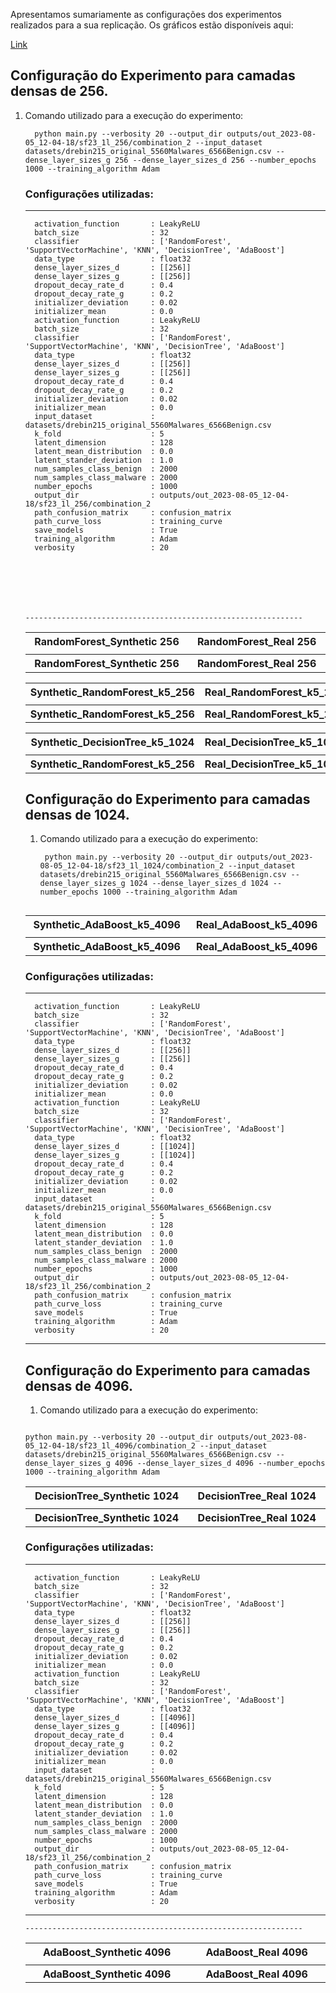 Apresentamos sumariamente as configurações dos experimentos realizados para a sua replicação.
Os gráficos estão disponíveis aqui: 

[Link](https://github.com/LEA-SF23/DroidAugmentor/tree/main/Campains_Results)






## Configuração do Experimento para camadas densas de 256. 

1. Comando utilizado para a execução do experimento:
   ```
     python main.py --verbosity 20 --output_dir outputs/out_2023-08-05_12-04-18/sf23_1l_256/combination_2 --input_dataset datasets/drebin215_original_5560Malwares_6566Benign.csv --dense_layer_sizes_g 256 --dense_layer_sizes_d 256 --number_epochs 1000 --training_algorithm Adam

   ```

   <table>
    <tbody> 
        <tr>
            <th width="20%">RandomForest_Synthetic 256</th>
            <th width="20%">RandomForest_Real 256 </th>
        </tr>
        <tr>
            <td><img src="https://github.com/LEA-SF23/DroidAugmentor/blob/main/Campains_Results/256/RandomForest_Synthetic_page_1.png" alt="" style="max-width:160%;"></td>
            <td><img src="https://github.com/LEA-SF23/DroidAugmentor/blob/main/Campains_Results/256/RandomForest_Real_page_1.png" alt="" style="max-width:160%;"></td>
        </tr>
    <tbody> 
        <tr>
            <th width="20%">RandomForest_Synthetic 256</th>
            <th width="20%">RandomForest_Real 256</th>
        </tr>
        <tr>

 
### Configurações utilizadas:


  --------------------------------------------------------------

      activation_function       : LeakyReLU
      batch_size                : 32
      classifier                : ['RandomForest', 'SupportVectorMachine', 'KNN', 'DecisionTree', 'AdaBoost']
      data_type                 : float32
      dense_layer_sizes_d       : [[256]]
      dense_layer_sizes_g       : [[256]]
      dropout_decay_rate_d      : 0.4
      dropout_decay_rate_g      : 0.2
      initializer_deviation     : 0.02
      initializer_mean          : 0.0
      activation_function       : LeakyReLU
      batch_size                : 32
      classifier                : ['RandomForest', 'SupportVectorMachine', 'KNN', 'DecisionTree', 'AdaBoost']
      data_type                 : float32
      dense_layer_sizes_d       : [[256]]
      dense_layer_sizes_g       : [[256]]
      dropout_decay_rate_d      : 0.4
      dropout_decay_rate_g      : 0.2
      initializer_deviation     : 0.02
      initializer_mean          : 0.0
      input_dataset             : datasets/drebin215_original_5560Malwares_6566Benign.csv
      k_fold                    : 5
      latent_dimension          : 128
      latent_mean_distribution  : 0.0
      latent_stander_deviation  : 1.0
      num_samples_class_benign  : 2000
      num_samples_class_malware : 2000
      number_epochs             : 1000
      output_dir                : outputs/out_2023-08-05_12-04-18/sf23_1l_256/combination_2
      path_confusion_matrix     : confusion_matrix
      path_curve_loss           : training_curve
      save_models               : True
      training_algorithm        : Adam
      verbosity                 : 20
      

     

   
                      

    --------------------------------------------------------------

  <table>
    <tbody> 
        <tr>
            <th width="20%">Synthetic_RandomForest_k5_256</th>
            <th width="20%">Real_RandomForest_k5_256</th>
        </tr>
        <tr>
            <td><img src="https://github.com/LEA-SF23/DroidAugmentor/blob/main/Campains_Results/256/confusion_matrix/CM_Synthetic_RandomForest_k5_page_1.png" alt="" style="max-width:160%;"></td>
            <td><img src="https://github.com/LEA-SF23/DroidAugmentor/blob/main/Campains_Results/256/confusion_matrix/CM_Real_RandomForest_k5_page_1.png" alt="" style="max-width:160%;"></td>
        </tr>
    <tbody> 
        <tr>
            <th width="20%">Synthetic_RandomForest_k5_256</th>
            <th width="20%">Real_RandomForest_k5_256</th>
        </tr>
        <tr>



  <table>
    <tbody> 
        <tr>
            <th width="20%">Synthetic_DecisionTree_k5_1024</th>
            <th width="20%">Real_DecisionTree_k5_1024</th>
        </tr>
        <tr>
            <td><img src="https://github.com/LEA-SF23/DroidAugmentor/blob/main/Campains_Results/1024/confusion_matrix/CM_Synthetic_DecisionTree_k5_page_1.png" alt="" style="max-width:160%;"></td>
            <td><img src="https://github.com/LEA-SF23/DroidAugmentor/blob/main/Campains_Results/1024/confusion_matrix/CM_Real_DecisionTree_k5_page_1.png" alt="" style="max-width:160%;"></td>
        </tr>
    <tbody> 
        <tr>
            <th width="20%">Synthetic_RandomForest_k5_256</th>
            <th width="20%">Real_DecisionTree_k5_1024</th>
        </tr>
        <tr>



  <table>
    <tbody> 
        <tr>
            <th width="20%">Synthetic_AdaBoost_k5_4096</th>
            <th width="20%">Real_AdaBoost_k5_4096</th>
        </tr>
        <tr>
            <td><img src="https://github.com/LEA-SF23/DroidAugmentor/blob/main/Campains_Results/4096/confusion_matrix/CM_Synthetic_AdaBoost_k5_page_1.png" alt="" style="max-width:160%;"></td>
            <td><img src="https://github.com/LEA-SF23/DroidAugmentor/blob/main/Campains_Results/4096/confusion_matrix/CM_Real_AdaBoost_k5_page_1.png" alt="" style="max-width:160%;"></td>
        </tr>
    <tbody> 
        <tr>
            <th width="20%">Synthetic_AdaBoost_k5_4096</th>
            <th width="20%">Real_AdaBoost_k5_4096</th>
        </tr>
        <tr>




## Configuração do Experimento para camadas densas de 1024. 

1. Comando utilizado para a execução do experimento:
   ```
    python main.py --verbosity 20 --output_dir outputs/out_2023-08-05_12-04-18/sf23_1l_1024/combination_2 --input_dataset datasets/drebin215_original_5560Malwares_6566Benign.csv --dense_layer_sizes_g 1024 --dense_layer_sizes_d 1024 --number_epochs 1000 --training_algorithm Adam


   ```
       
  <table>
    <tbody> 
        <tr>
            <th width="20%">DecisionTree_Synthetic 1024</th>
            <th width="20%">DecisionTree_Real 1024 </th>
        </tr>
        <tr>
            <td><img src="https://github.com/LEA-SF23/DroidAugmentor/blob/main/Campains_Results/1024/DecisionTree_Synthetic_page_1.png" alt="" style="max-width:160%;"></td>
            <td><img src="https://github.com/LEA-SF23/DroidAugmentor/blob/main/Campains_Results/1024/DecisionTree_Real_page_1.png" alt="" style="max-width:160%;"></td>
        </tr>
    <tbody> 
        <tr>
            <th width="20%">DecisionTree_Synthetic 1024</th>
            <th width="20%">DecisionTree_Real 1024</th>
        </tr>
        <tr>






   ### Configurações utilizadas:


  --------------------------------------------------------------

      activation_function       : LeakyReLU
      batch_size                : 32
      classifier                : ['RandomForest', 'SupportVectorMachine', 'KNN', 'DecisionTree', 'AdaBoost']
      data_type                 : float32
      dense_layer_sizes_d       : [[256]]
      dense_layer_sizes_g       : [[256]]
      dropout_decay_rate_d      : 0.4
      dropout_decay_rate_g      : 0.2
      initializer_deviation     : 0.02
      initializer_mean          : 0.0
      activation_function       : LeakyReLU
      batch_size                : 32
      classifier                : ['RandomForest', 'SupportVectorMachine', 'KNN', 'DecisionTree', 'AdaBoost']
      data_type                 : float32
      dense_layer_sizes_d       : [[1024]]
      dense_layer_sizes_g       : [[1024]]
      dropout_decay_rate_d      : 0.4
      dropout_decay_rate_g      : 0.2
      initializer_deviation     : 0.02
      initializer_mean          : 0.0
      input_dataset             : datasets/drebin215_original_5560Malwares_6566Benign.csv
      k_fold                    : 5
      latent_dimension          : 128
      latent_mean_distribution  : 0.0
      latent_stander_deviation  : 1.0
      num_samples_class_benign  : 2000
      num_samples_class_malware : 2000
      number_epochs             : 1000
      output_dir                : outputs/out_2023-08-05_12-04-18/sf23_1l_256/combination_2
      path_confusion_matrix     : confusion_matrix
      path_curve_loss           : training_curve
      save_models               : True
      training_algorithm        : Adam
      verbosity                 : 20
      

--------------------------------------------------------------

## Configuração do Experimento para camadas densas de 4096. 

1. Comando utilizado para a execução do experimento:
  
 ```
 
python main.py --verbosity 20 --output_dir outputs/out_2023-08-05_12-04-18/sf23_1l_4096/combination_2 --input_dataset datasets/drebin215_original_5560Malwares_6566Benign.csv --dense_layer_sizes_g 4096 --dense_layer_sizes_d 4096 --number_epochs 1000 --training_algorithm Adam
   ```
 <table>
    <tbody> 
        <tr>
            <th width="20%">AdaBoost_Synthetic 4096</th>
            <th width="20%">AdaBoost_Real 4096</th>
        </tr>
        <tr>
            <td><img src="https://github.com/LEA-SF23/DroidAugmentor/blob/main/Campains_Results/4096/AdaBoost_Synthetic_page_1.png" alt="" style="max-width:160%;"></td>
            <td><img src="https://github.com/LEA-SF23/DroidAugmentor/blob/main/Campains_Results/4096/AdaBoost_Real_page_1.png" alt="" style="max-width:160%;"></td>
        </tr>
    <tbody> 
        <tr>
            <th width="20%">AdaBoost_Synthetic 4096</th>
            <th width="20%">AdaBoost_Real 4096</th>
        </tr>
        <tr>

 ### Configurações utilizadas:


  --------------------------------------------------------------

      activation_function       : LeakyReLU
      batch_size                : 32
      classifier                : ['RandomForest', 'SupportVectorMachine', 'KNN', 'DecisionTree', 'AdaBoost']
      data_type                 : float32
      dense_layer_sizes_d       : [[256]]
      dense_layer_sizes_g       : [[256]]
      dropout_decay_rate_d      : 0.4
      dropout_decay_rate_g      : 0.2
      initializer_deviation     : 0.02
      initializer_mean          : 0.0
      activation_function       : LeakyReLU
      batch_size                : 32
      classifier                : ['RandomForest', 'SupportVectorMachine', 'KNN', 'DecisionTree', 'AdaBoost']
      data_type                 : float32
      dense_layer_sizes_d       : [[4096]]
      dense_layer_sizes_g       : [[4096]]
      dropout_decay_rate_d      : 0.4
      dropout_decay_rate_g      : 0.2
      initializer_deviation     : 0.02
      initializer_mean          : 0.0
      input_dataset             : datasets/drebin215_original_5560Malwares_6566Benign.csv
      k_fold                    : 5
      latent_dimension          : 128
      latent_mean_distribution  : 0.0
      latent_stander_deviation  : 1.0
      num_samples_class_benign  : 2000
      num_samples_class_malware : 2000
      number_epochs             : 1000
      output_dir                : outputs/out_2023-08-05_12-04-18/sf23_1l_256/combination_2
      path_confusion_matrix     : confusion_matrix
      path_curve_loss           : training_curve
      save_models               : True
      training_algorithm        : Adam
      verbosity                 : 20
      

--------------------------------------------------------------
   
                      

    --------------------------------------------------------------



